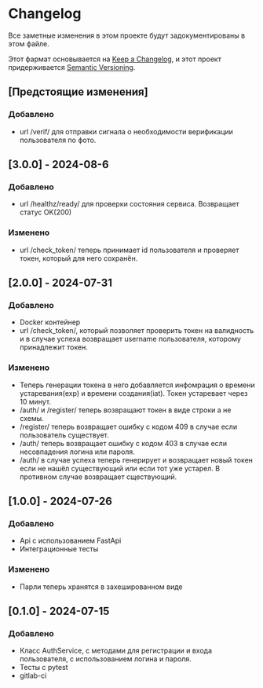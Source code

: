 # Changelog

Все заметные изменения в этом проекте будут задокументированы в этом файле.

Этот фармат основывается на [Keep a Changelog](https://keepachangelog.com/en/1.1.0/), и этот проект придерживается [Semantic Versioning](https://semver.org/spec/v2.0.0.html).

## [Предстоящие изменения]

### Добавлено

- url /verif/ для отправки сигнала о необходимости верификации пользователя по фото.

## [3.0.0] - 2024-08-6

### Добавлено

- url /healthz/ready/ для проверки состояния сервиса. Возвращает статус OK(200)

### Изменено

- url /check_token/ теперь принимает id пользователя и проверяет токен, который для него сохранён.

## [2.0.0] - 2024-07-31

### Добавлено

- Docker контейнер
- url /check_token/, который позволяет проверить токен на валидность и в случае успеха возвращает username пользователя, которому принадлежит токен.

### Изменено

- Теперь генерации токена в него добавляется инфомрация о времени устаревания(exp) и времени создания(iat). Токен устаревает через 10 минут.
- /auth/ и /register/ теперь возвращают токен в виде строки а не схемы.
- /register/ теперь возвращает ошибку с кодом 409 в случае если пользователь существует.
- /auth/ теперь возвращает ошибку с кодом 403 в случае если несовпадения логина или пароля.
- /auth/ в случае успеха теперь генерирует и возвращает новый токен если не нашёл существующий или если тот уже устарел. В противном случае возвращает сществующий.

## [1.0.0] - 2024-07-26

### Добавлено

- Api с использованием FastApi
- Интеграционные тесты

### Изменено

- Парли теперь хранятся в захешированном виде

## [0.1.0] - 2024-07-15

### Добавлено

- Класс AuthService, с методами для регистрации и входа пользователя, с использованием логина и пароля.
- Тесты с pytest
- gitlab-ci
